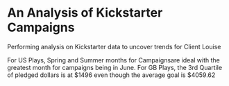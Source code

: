 # An Analysis of Kickstarter Campaigns
Performing analysis on Kickstarter data to uncover trends for Client Louise

For US Plays, Spring and Summer months for Campaignsare ideal with the greatest month for campaigns being in June.  For GB Plays, the 3rd Quartile of pledged dollars is at $1496 even though the average goal is $4059.62
